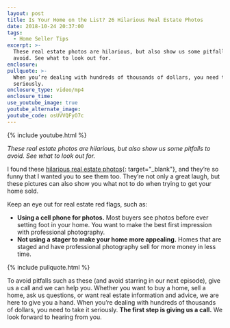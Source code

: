 ```yaml
---
layout: post
title: Is Your Home on the List? 26 Hilarious Real Estate Photos
date: 2018-10-24 20:37:00
tags:
  - Home Seller Tips
excerpt: >-
  These real estate photos are hilarious, but also show us some pitfalls to
  avoid. See what to look out for.
enclosure:
pullquote: >-
  When you’re dealing with hundreds of thousands of dollars, you need to take it
  seriously.
enclosure_type: video/mp4
enclosure_time:
use_youtube_image: true
youtube_alternate_image:
youtube_code: osUVVQFyO7c
---
```


{% include youtube.html %}

<p sty;e="text-align: center;"><em>These real estate photos are hilarious, but also show us some pitfalls to avoid. See what to look out for.</em></p>

I found these [hilarious real estate photos](http://boredomtherapy.com/terrible-real-estate-agent-photos/){: target="_blank"}, and they’re so funny that I wanted you to see them too. They’re not only a great laugh, but these pictures can also show you what not to do when trying to get your home sold.

Keep an eye out for real estate red flags, such as:

* **Using a cell phone for photos.** Most buyers see photos before ever setting foot in your home. You want to make the best first impression with professional photography.
* **Not using a stager to make your home more appealing.** Homes that are staged and have professional photography sell for more money in less time.

{% include pullquote.html %}

To avoid pitfalls such as these (and avoid starring in our next episode), give us a call and we can help you. Whether you want to buy a home, sell a home, ask us questions, or want real estate information and advice, we are here to give you a hand. When you’re dealing with hundreds of thousands of dollars, you need to take it seriously. **The first step is giving us a call.** We look forward to hearing from you.